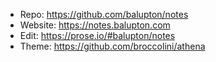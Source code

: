 - Repo: https://github.com/balupton/notes
- Website: https://notes.balupton.com
- Edit: https://prose.io/#balupton/notes
- Theme: https://github.com/broccolini/athena
